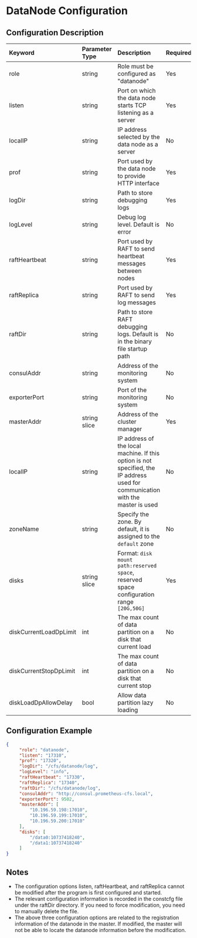 # DataNode Configuration
## Configuration Description

| Keyword       | Parameter Type | Description                                                                                                                     | Required |
|:---------------|:----------------|:---------------------------------------------------------------------------------------------------------------------------------|:----------|
| role          | string         | Role must be configured as "datanode"                                                                                           | Yes      |
| listen        | string         | Port on which the data node starts TCP listening as a server                                                                    | Yes      |
| localIP       | string         | IP address selected by the data node as a server                                                                                | No       |
| prof          | string         | Port used by the data node to provide HTTP interface                                                                            | Yes      |
| logDir        | string         | Path to store debugging logs                                                                                                    | Yes      |
| logLevel      | string         | Debug log level. Default is error                                                                                               | No       |
| raftHeartbeat | string         | Port used by RAFT to send heartbeat messages between nodes                                                                      | Yes      |
| raftReplica   | string         | Port used by RAFT to send log messages                                                                                          | Yes      |
| raftDir       | string         | Path to store RAFT debugging logs. Default is in the binary file startup path                                                   | No       |
| consulAddr    | string         | Address of the monitoring system                                                                                                | No       |
| exporterPort  | string         | Port of the monitoring system                                                                                                   | No       |
| masterAddr    | string slice   | Address of the cluster manager                                                                                                  | Yes      |
| localIP       | string         | IP address of the local machine. If this option is not specified, the IP address used for communication with the master is used | No       |
| zoneName      | string         | Specify the zone. By default, it is assigned to the `default` zone                                                              | No       |
| disks         | string slice   | Format: `disk mount path:reserved space`, reserved space configuration range `[20G,50G]`                                        | Yes      |
| diskCurrentLoadDpLimit | int | The max count of data partition on a disk that current load | No |
| diskCurrentStopDpLimit | int | The max count of data partition on a disk that current stop | No |
| diskLoadDpAllowDelay | bool | Allow data partition lazy loading | No |

## Configuration Example

``` json
{
     "role": "datanode",
     "listen": "17310",
     "prof": "17320",
     "logDir": "/cfs/datanode/log",
     "logLevel": "info",
     "raftHeartbeat": "17330",
     "raftReplica": "17340",
     "raftDir": "/cfs/datanode/log",
     "consulAddr": "http://consul.prometheus-cfs.local",
     "exporterPort": 9502,
     "masterAddr": [
         "10.196.59.198:17010",
         "10.196.59.199:17010",
         "10.196.59.200:17010"
     ],
     "disks": [
         "/data0:10737418240",
         "/data1:10737418240"
     ]
}
```

## Notes

-   The configuration options listen, raftHeartbeat, and raftReplica cannot be modified after the program is first configured and started.
-   The relevant configuration information is recorded in the constcfg file under the raftDir directory. If you need to force modification, you need to manually delete the file.
-   The above three configuration options are related to the registration information of the datanode in the master. If modified, the master will not be able to locate the datanode information before the modification.